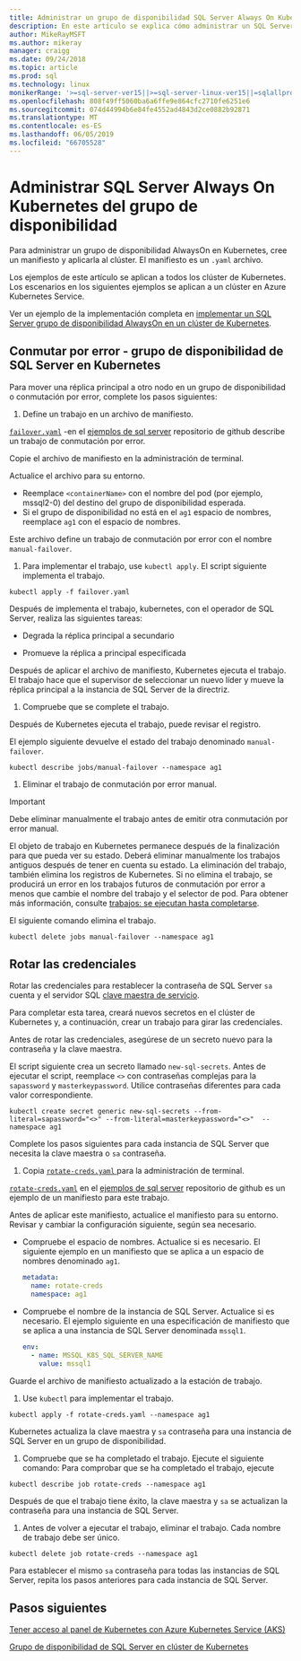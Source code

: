 ```yaml
---
title: Administrar un grupo de disponibilidad SQL Server Always On Kubernetes
description: En este artículo se explica cómo administrar un SQL Server grupo de disponibilidad AlwaysOn en Kubernetes.
author: MikeRayMSFT
ms.author: mikeray
manager: craigg
ms.date: 09/24/2018
ms.topic: article
ms.prod: sql
ms.technology: linux
monikerRange: '>=sql-server-ver15||>=sql-server-linux-ver15||=sqlallproducts-allversions'
ms.openlocfilehash: 808f49ff5060ba6a6ffe9e864cfc2710fe6251e6
ms.sourcegitcommit: 074d44994b6e84fe4552ad4843d2ce0882b92871
ms.translationtype: MT
ms.contentlocale: es-ES
ms.lasthandoff: 06/05/2019
ms.locfileid: "66705528"
---
```

# <a name="manage-sql-server-always-on-availability-group-kubernetes"></a>Administrar SQL Server Always On Kubernetes del grupo de disponibilidad

Para administrar un grupo de disponibilidad AlwaysOn en Kubernetes, cree un manifiesto y aplicarla al clúster. El manifiesto es un `.yaml` archivo.  

Los ejemplos de este artículo se aplican a todos los clúster de Kubernetes. Los escenarios en los siguientes ejemplos se aplican a un clúster en Azure Kubernetes Service.

Ver un ejemplo de la implementación completa en [implementar un SQL Server grupo de disponibilidad AlwaysOn en un clúster de Kubernetes](sql-server-linux-kubernetes-deploy.md).

## <a name="fail-over---sql-server-availability-group-on-kubernetes"></a>Conmutar por error - grupo de disponibilidad de SQL Server en Kubernetes

Para mover una réplica principal a otro nodo en un grupo de disponibilidad o conmutación por error, complete los pasos siguientes:

1. Define un trabajo en un archivo de manifiesto.

  [`failover.yaml`](https://github.com/Microsoft/sql-server-samples/tree/master/samples/features/high%20availability/Kubernetes/sample-manifest-files/failover.yaml) -en el [ejemplos de sql server](https://github.com/Microsoft/sql-server-samples/tree/master/samples/features/high%20availability/Kubernetes/sample-manifest-files) repositorio de github describe un trabajo de conmutación por error.

  Copie el archivo de manifiesto en la administración de terminal.

  Actualice el archivo para su entorno.

  - Reemplace `<containerName>` con el nombre del pod (por ejemplo, mssql2-0) del destino del grupo de disponibilidad esperada.
  - Si el grupo de disponibilidad no está en el `ag1` espacio de nombres, reemplace `ag1` con el espacio de nombres.

  Este archivo define un trabajo de conmutación por error con el nombre `manual-failover`.

1. Para implementar el trabajo, use `kubectl apply`. El script siguiente implementa el trabajo.

  ```azurecli
  kubectl apply -f failover.yaml
  ```

  Después de implementa el trabajo, kubernetes, con el operador de SQL Server, realiza las siguientes tareas:
  
  - Degrada la réplica principal a secundario
  
  - Promueve la réplica a principal especificada
  
  Después de aplicar el archivo de manifiesto, Kubernetes ejecuta el trabajo. El trabajo hace que el supervisor de seleccionar un nuevo líder y mueve la réplica principal a la instancia de SQL Server de la directriz.

1. Compruebe que se complete el trabajo.
  
  Después de Kubernetes ejecuta el trabajo, puede revisar el registro.
  
  El ejemplo siguiente devuelve el estado del trabajo denominado `manual-failover`.

  ```azurecli
  kubectl describe jobs/manual-failover --namespace ag1
  ```

1. Eliminar el trabajo de conmutación por error manual. 

  >[!IMPORTANT]
  >Debe eliminar manualmente el trabajo antes de emitir otra conmutación por error manual.
  > 
  >El objeto de trabajo en Kubernetes permanece después de la finalización para que pueda ver su estado. Deberá eliminar manualmente los trabajos antiguos después de tener en cuenta su estado. La eliminación del trabajo, también elimina los registros de Kubernetes. Si no elimina el trabajo, se producirá un error en los trabajos futuros de conmutación por error a menos que cambie el nombre del trabajo y el selector de pod. Para obtener más información, consulte [trabajos: se ejecutan hasta completarse](https://kubernetes.io/docs/concepts/workloads/controllers/jobs-run-to-completion/).

  El siguiente comando elimina el trabajo.

  ```azurecli
  kubectl delete jobs manual-failover --namespace ag1
  ```

## <a name="rotate-credentials"></a>Rotar las credenciales

Rotar las credenciales para restablecer la contraseña de SQL Server `sa` cuenta y el servidor SQL [clave maestra de servicio](../relational-databases/security/encryption/service-master-key.md). 

Para completar esta tarea, creará nuevos secretos en el clúster de Kubernetes y, a continuación, crear un trabajo para girar las credenciales.

Antes de rotar las credenciales, asegúrese de un secreto nuevo para la contraseña y la clave maestra.

El script siguiente crea un secreto llamado `new-sql-secrets`. Antes de ejecutar el script, reemplace `<>` con contraseñas complejas para la `sapassword` y `masterkeypassword`. Utilice contraseñas diferentes para cada valor correspondiente.

```azurecli
kubectl create secret generic new-sql-secrets --from-literal=sapassword="<>" --from-literal=masterkeypassword="<>"  --namespace ag1
```

Complete los pasos siguientes para cada instancia de SQL Server que necesita la clave maestra o `sa` contraseña.

1. Copia [ `rotate-creds.yaml` ](https://github.com/Microsoft/sql-server-samples/blob/master/samples/features/high%20availability/Kubernetes/sample-manifest-files/rotate-creds.yaml) para la administración de terminal.

  [`rotate-creds.yaml`](https://github.com/Microsoft/sql-server-samples/blob/master/samples/features/high%20availability/Kubernetes/sample-manifest-files/rotate-creds.yaml) en el [ejemplos de sql server](https://github.com/Microsoft/sql-server-samples/tree/master/samples/features/high%20availability/Kubernetes/sample-deployment-script/) repositorio de github es un ejemplo de un manifiesto para este trabajo.

  Antes de aplicar este manifiesto, actualice el manifiesto para su entorno. Revisar y cambiar la configuración siguiente, según sea necesario.

  - Compruebe el espacio de nombres. Actualice si es necesario. El siguiente ejemplo en un manifiesto que se aplica a un espacio de nombres denominado `ag1`.

    ```yaml
    metadata:
      name: rotate-creds
      namespace: ag1
    ```

  - Compruebe el nombre de la instancia de SQL Server. Actualice si es necesario. El ejemplo siguiente en una especificación de manifiesto que se aplica a una instancia de SQL Server denominada `mssql1`.

    ```yaml
    env:
      - name: MSSQL_K8S_SQL_SERVER_NAME
        value: mssql1
    ```

  Guarde el archivo de manifiesto actualizado a la estación de trabajo.

1. Use `kubectl` para implementar el trabajo.

  ```azurecli
  kubectl apply -f rotate-creds.yaml --namespace ag1
  ```

  Kubernetes actualiza la clave maestra y `sa` contraseña para una instancia de SQL Server en un grupo de disponibilidad.

1. Compruebe que se ha completado el trabajo. Ejecute el siguiente comando: Para comprobar que se ha completado el trabajo, ejecute 

  ```azcli
  kubectl describe job rotate-creds --namespace ag1
  ```

  Después de que el trabajo tiene éxito, la clave maestra y `sa` se actualizan la contraseña para una instancia de SQL Server.


1. Antes de volver a ejecutar el trabajo, eliminar el trabajo. Cada nombre de trabajo debe ser único.

  ```azurecli
  kubectl delete job rotate-creds --namespace ag1
  ```

Para establecer el mismo `sa` contraseña para todas las instancias de SQL Server, repita los pasos anteriores para cada instancia de SQL Server.

## <a name="next-steps"></a>Pasos siguientes

[Tener acceso al panel de Kubernetes con Azure Kubernetes Service (AKS)](https://docs.microsoft.com/azure/aks/kubernetes-dashboard)

[Grupo de disponibilidad de SQL Server en clúster de Kubernetes](sql-server-ag-kubernetes.md)
